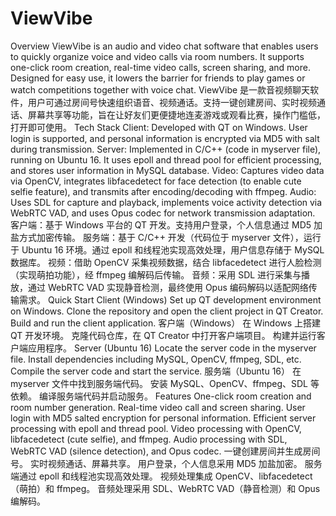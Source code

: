 # ViewVibe
Overview
ViewVibe is an audio and video chat software that enables users to quickly organize voice and video calls via room numbers. It supports one-click room creation, real-time video calls, screen sharing, and more. Designed for easy use, it lowers the barrier for friends to play games or watch competitions together with voice chat.
ViewVibe 是一款音视频聊天软件，用户可通过房间号快速组织语音、视频通话。支持一键创建房间、实时视频通话、屏幕共享等功能，旨在让好友们更便捷地连麦游戏或观看比赛，操作门槛低，打开即可使用。
Tech Stack
Client: Developed with QT on Windows. User login is supported, and personal information is encrypted via MD5 with salt during transmission.
Server: Implemented in C/C++ (code in myserver file), running on Ubuntu 16. It uses epoll and thread pool for efficient processing, and stores user information in MySQL database.
Video: Captures video data via OpenCV, integrates libfacedetect for face detection (to enable cute selfie feature), and transmits after encoding/decoding with ffmpeg.
Audio: Uses SDL for capture and playback, implements voice activity detection via WebRTC VAD, and uses Opus codec for network transmission adaptation.
客户端：基于 Windows 平台的 QT 开发。支持用户登录，个人信息通过 MD5 加盐方式加密传输。
服务端：基于 C/C++ 开发（代码位于 myserver 文件），运行于 Ubuntu 16 环境。通过 epoll 和线程池实现高效处理，用户信息存储于 MySQL 数据库。
视频：借助 OpenCV 采集视频数据，结合 libfacedetect 进行人脸检测（实现萌拍功能），经 ffmpeg 编解码后传输。
音频：采用 SDL 进行采集与播放，通过 WebRTC VAD 实现静音检测，最终使用 Opus 编码解码以适配网络传输需求。
Quick Start
Client (Windows)
Set up QT development environment on Windows.
Clone the repository and open the client project in QT Creator.
Build and run the client application.
客户端（Windows）
在 Windows 上搭建 QT 开发环境。
克隆代码仓库，在 QT Creator 中打开客户端项目。
构建并运行客户端应用程序。
Server (Ubuntu 16)
Locate the server code in the myserver file.
Install dependencies including MySQL, OpenCV, ffmpeg, SDL, etc.
Compile the server code and start the service.
服务端（Ubuntu 16）
在 myserver 文件中找到服务端代码。
安装 MySQL、OpenCV、ffmpeg、SDL 等依赖。
编译服务端代码并启动服务。
Features
One-click room creation and room number generation.
Real-time video call and screen sharing.
User login with MD5 salted encryption for personal information.
Efficient server processing with epoll and thread pool.
Video processing with OpenCV, libfacedetect (cute selfie), and ffmpeg.
Audio processing with SDL, WebRTC VAD (silence detection), and Opus codec.
一键创建房间并生成房间号。
实时视频通话、屏幕共享。
用户登录，个人信息采用 MD5 加盐加密。
服务端通过 epoll 和线程池实现高效处理。
视频处理集成 OpenCV、libfacedetect（萌拍）和 ffmpeg。
音频处理采用 SDL、WebRTC VAD（静音检测）和 Opus 编解码。

